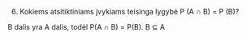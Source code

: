 6. Kokiems atsitiktiniams įvykiams teisinga lygybė P (A ∩ B) = P (B)?

B dalis yra A dalis, todėl P(A ∩ B) = P(B).
B ⊆ A
